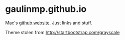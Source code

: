 # gaulinmp.github.io

Mac's [github website](http://gaulinmp.github.io). Just links and stuff.

Theme stolen from http://startbootstrap.com/grayscale
